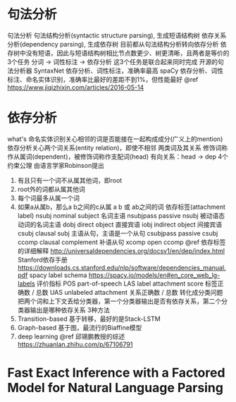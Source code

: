 # 句法分析
句法分析
  句法结构分析(syntactic structure parsing), 生成短语结构树
  依存关系分析(dependency parsing), 生成依存树
  目前都从句法结构分析转向依存分析
  依存树中没有短语，因此与短语结构树相比节点数更少、树更清晰，且两者是等价的
3个任务
  分词 -> 词性标注 -> 依存分析
  这3个任务是联合起来同时完成
开源的句法分析器
  SyntaxNet  依存分析、词性标注，准确率最高
  spaCy      依存分析、词性标注、命名实体识别，准确率比最好的差距不到1%，但性能最好
  @ref https://www.jiqizhixin.com/articles/2016-05-14

# 依存分析
what's
  命名实体识别关心相邻的词是否能接在一起构成成分(广义上的mention)
  依存分析关心两个词关系(entity relation)，即使不相邻
两类词及其关系
  修饰词称作从属词(dependent)，被修饰词称作支配词(head)
  有向关系：head -> dep
4个约束公理
  由语言学家Robinson提出
  1. 有且只有一个词不从属其他词，即root
  2. root外的词都从属其他词
  3. 每个词最多从属一个词
  4. 如果a从属b，那么a b之间的c从属 a b 或 ab之间的词
依存标签(attachment label)
  nsubj      nominal subject     名词主语
  nsubjpass  passive nsubj       被动语态动词的名词主语
  dobj       direct object       直接宾语
  iobj       indirect object     间接宾语
  csubj      clausal subj        主语从句，主语是一个从句
  csubjpass  passive csubj
  ccomp      clausal complement  补语从句
  xcomp      open ccomp
  @ref
    依存标签的详细解释  http://universaldependencies.org/docsv1/en/dep/index.html
    Stanford依存手册    https://downloads.cs.stanford.edu/nlp/software/dependencies_manual.pdf
    spacy label schema  https://spacy.io/models/en#en_core_web_lg-labels
评价指标
  POS  part-of-speech
  LAS  label attachment score  标签正确数 / 总数
  UAS  unlabeled attachment    关系正确数 / 总数
转化成分类问题
  把两个词和上下文丢给分类器，第一个分类器输出是否有依存关系，第二个分类器输出是哪种依存关系
3种方法
  1. Transition-based 基于转移，最好的是Stack-LSTM
  2. Graph-based 基于图，最流行的Biaffine模型
  3. deep learning
  @ref 邱锡鹏教授的综述 https://zhuanlan.zhihu.com/p/67106791

# Fast Exact Inference with a Factored Model for Natural Language Parsing